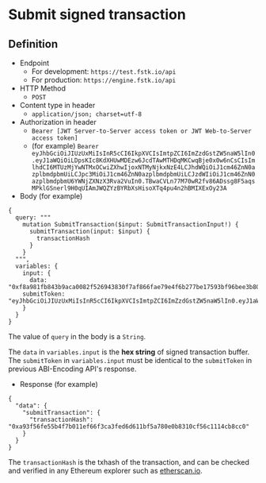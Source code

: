 
# Submit signed transaction

## Definition

 - Endpoint
   - For development: `https://test.fstk.io/api`
   - For production: `https://engine.fstk.io/api`
- HTTP Method
  - `POST`
- Content type in header
  - `application/json; charset=utf-8`
- Authorization in header
  - `Bearer [JWT Server-to-Server access token or JWT Web-to-Server access token]`
  - (for example) `Bearer eyJhbGciOiJIUzUxMiIsInR5cCI6IkpXVCIsImtpZCI6ImZzdGstZW5naW5lIn0.eyJ1aWQiOiLDpsKIc8KdXHUwMDEzw6JcdTAwMTHDqMKCwqBje0x0w6nCsCIsImlhdCI6MTUzMjYwNTMxOCwiZXhwIjoxNTMyNjkxNzE4LCJhdWQiOiJ1cm46ZnN0azplbmdpbmUiLCJpc3MiOiJ1cm46ZnN0azplbmdpbmUiLCJzdWIiOiJ1cm46ZnN0azplbmdpbmU6YWNjZXNzX3Rva2VuIn0.TBwaCVLn77M70wR2fv86ADssg8F5aqsMPklGSnerl9H0qUIAmJWQZYzBYRbXsHisoXTq4pu4n2hBMIXExOy23A`
- Body (for example)

```
{
  query: """
    mutation SubmitTransaction($input: SubmitTransactionInput!) {
      submitTransaction(input: $input) {
        transactionHash
      }
    }
  """,
  variables: {
    input: {
      data: "0xf8a981fb843b9aca0082f526943830f7af866fae79e4f6b277be17593bf96bee3b80b844a9059cbb000000000000000000000000829bd824b016326a401d083b33d092293333a8300000000000000000000000000000000000000000000000000f9751ff54345f1577a0a97d10f0b8aaf216482f9e0131f9da7ba508ed644f2b1b2a8f414e1f55fb1c47a03ec08d1592e6d86afe7def1a00f20ae3c8642ea5543cfed9cbd4a322ff22b987"
    submitToken: "eyJhbGciOiJIUzUxMiIsInR5cCI6IkpXVCIsImtpZCI6ImZzdGstZW5naW5lIn0.eyJ1aWQiOiLDpsKIc8KdXHUwMDEzw6JcdTAwMTHDqMKCwqBje0x0w6nCsCIsImFjdGlvbiI6ImVyYzIwVHJhbnNmZXIiLCJkYXRhIjoicVFXY3V3QUFBQUFBQUFBQUFBQUFBSUtiMkNTd0ZqSnFRQjBJT3pQUWtpa3pNNmd3QUFBQUFBQUFBQUFBQUFBQUFBQUFBQUFBQUFBQUFBQUFENWRSLzFRMFh4VT0iLCJpYXQiOjE1MzQ2OTMwNzIsImV4cCI6MTUzNDY5MzY3MiwiYXVkIjoidXJuOmZzdGs6ZW5naW5lIiwiaXNzIjoidXJuOmZzdGs6ZW5naW5lIiwic3ViIjoidXJuOmZzdGs6ZW5naW5lOnN1Ym1pdF90b2tlbiJ9.nGItBL3I7HLifsa3HZUIyPnX7NiH9YTgx2OcaZtfTV5xEUbJDpDQ0DJIWKgKl5M7f29guC7428iFPkyDTKFVXQ"
    }
  }
}
```

The value of `query` in the body is a `String`.


The `data` in `variables.input` is the **hex string** of signed transaction buffer.  
The `submitToken` in `variables.input` must be identical to the `submitToken` in previous ABI-Encoding API's response.

- Response (for example)

```
{
  "data": {
    "submitTransaction": {
      "transactionHash": "0xa93f56fe55b4f7b011ef66f3ca3fed6d611bf5a780e0b8310cf56c1114cb8cc0"
    }
  }
}
```

The `transactionHash` is the txhash of the transaction, and can be checked and verified in any Ethereum explorer such as [etherscan.io](https://etherscan.io).
